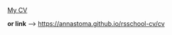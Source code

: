 [My CV](https://annastoma.github.io/rsschool-cv/cv)

**or link** -->  https://annastoma.github.io/rsschool-cv/cv
